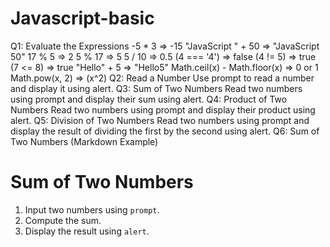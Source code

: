 # Javascript-basic
Q1: Evaluate the Expressions
-5 * 3 => -15
"JavaScript " + 50 => "JavaScript 50"
17 % 5 => 2
5 % 17 => 5
5 / 10 => 0.5
(4 === '4') => false
(4 != 5) => true
(7 <= 8) => true
"Hello" + 5 => "Hello5"
Math.ceil(x) - Math.floor(x) => 0 or 1
Math.pow(x, 2) => (x^2)
Q2: Read a Number
Use prompt to read a number and display it using alert.
Q3: Sum of Two Numbers
Read two numbers using prompt and display their sum using alert.
Q4: Product of Two Numbers
Read two numbers using prompt and display their product using alert.
Q5: Division of Two Numbers
Read two numbers using prompt and display the result of dividing the first by the second using alert.
Q6: Sum of Two Numbers (Markdown Example)
# Sum of Two Numbers
1. Input two numbers using `prompt`.
2. Compute the sum.
3. Display the result using `alert`.
